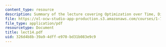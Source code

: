 ```yaml
---
content_type: resource
description: Summary of the lecture covering Optimization over Time, Discounting.
file: https://ol-ocw-studio-app-production.s3.amazonaws.com/courses/1-731-water-resource-systems-fall-2006/326d4b8b39a94dffe970bd31b083e9c9_lect14.pdf
file_type: application/pdf
resourcetype: Document
title: lect14.pdf
uid: 326d4b8b-39a9-4dff-e970-bd31b083e9c9
---
```

